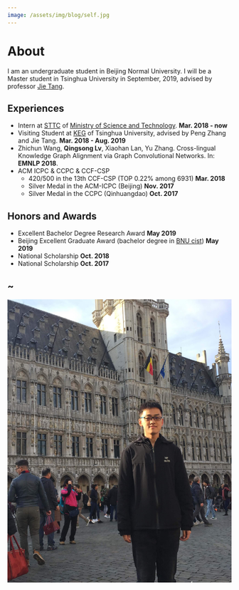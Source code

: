 ```yaml
---
image: /assets/img/blog/self.jpg
---
```


# About

I am an undergraduate student in Beijing Normal University. I will be a Master student in Tsinghua University in September, 2019, advised by professor [Jie Tang](http://keg.cs.tsinghua.edu.cn/jietang/).

## Experiences

* Intern at [STTC](https://www.italents.cn/) of [Ministry of Science and Technology](http://www.most.gov.cn/). **Mar. 2018 - now**
* Visiting Student at [KEG](http://keg.cs.tsinghua.edu.cn/) of Tsinghua University, advised by Peng Zhang and Jie Tang. **Mar. 2018 - Aug. 2019**
* Zhichun Wang, **Qingsong Lv**, Xiaohan Lan, Yu Zhang. Cross-lingual Knowledge Graph Alignment via Graph Convolutional Networks. In: **EMNLP 2018**.
* ACM ICPC & CCPC & CCF-CSP
    * 420/500 in the 13th CCF-CSP (TOP 0.22% among 6931) **Mar. 2018**
    * Silver Medal in the ACM-ICPC (Beijing) **Nov. 2017**
    * Silver Medal in the CCPC (Qinhuangdao) **Oct. 2017**

## Honors and Awards

* Excellent Bachelor Degree Research Award **May 2019**
* Beijing Excellent Graduate Award (bachelor degree in [BNU cist](http://cisten.bnu.edu.cn/)) **May 2019**
* National Scholarship **Oct. 2018**
* National Scholarship **Oct. 2017**

## ~

![](/assets/img/blog/self.jpg)
